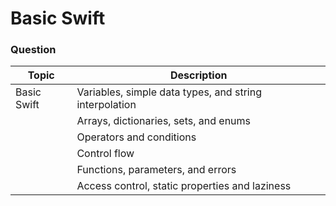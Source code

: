 # Basic Swift

### Question

| Topic                 | Description |
| --------------------- | ----------- |
| Basic Swift           | Variables, simple data types, and string interpolation |
|                       | Arrays, dictionaries, sets, and enums |
|                       | Operators and conditions |
|                       | Control flow |
|                       | Functions, parameters, and errors |
|                       | Access control, static properties and laziness |
